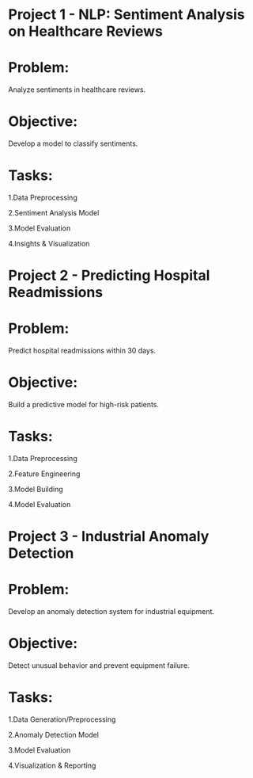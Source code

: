 # Project 1 - NLP: Sentiment Analysis on Healthcare Reviews

# Problem: 

Analyze sentiments in healthcare reviews.

# Objective: 

Develop a model to classify sentiments.

# Tasks:

  1.Data Preprocessing

  2.Sentiment Analysis Model

  3.Model Evaluation

  4.Insights & Visualization

# Project 2 - Predicting Hospital Readmissions

# Problem: 

Predict hospital readmissions within 30 days.

# Objective: 

Build a predictive model for high-risk patients.

# Tasks:

  1.Data Preprocessing

  2.Feature Engineering

  3.Model Building

  4.Model Evaluation

# Project 3 - Industrial Anomaly Detection

# Problem: 

Develop an anomaly detection system for industrial equipment.

# Objective: 

Detect unusual behavior and prevent equipment failure.

# Tasks:

  1.Data Generation/Preprocessing

  2.Anomaly Detection Model

  3.Model Evaluation

  4.Visualization & Reporting

